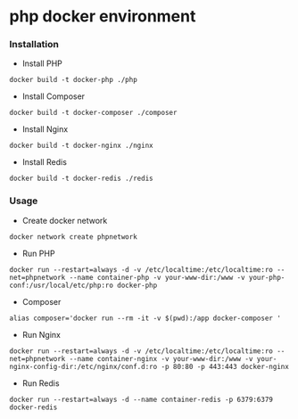 # php docker environment

### Installation

* Install PHP

```
docker build -t docker-php ./php
```

* Install Composer

```
docker build -t docker-composer ./composer
```

* Install Nginx

```
docker build -t docker-nginx ./nginx
```

* Install Redis

```
docker build -t docker-redis ./redis
```



###  Usage

* Create docker network

```
docker network create phpnetwork
```

* Run PHP

```
docker run --restart=always -d -v /etc/localtime:/etc/localtime:ro --net=phpnetwork --name container-php -v your-www-dir:/www -v your-php-conf:/usr/local/etc/php:ro docker-php
```

* Composer

```
alias composer='docker run --rm -it -v $(pwd):/app docker-composer '
```

* Run Nginx

```
docker run --restart=always -d -v /etc/localtime:/etc/localtime:ro --net=phpnetwork --name container-nginx -v your-www-dir:/www -v your-nginx-config-dir:/etc/nginx/conf.d:ro -p 80:80 -p 443:443 docker-nginx
```

* Run Redis

```
docker run --restart=always -d --name container-redis -p 6379:6379 docker-redis
```

